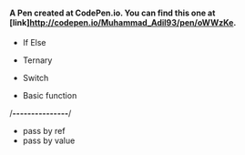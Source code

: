 
#### A Pen created at CodePen.io. You can find this one at [link]http://codepen.io/Muhammad_Adil93/pen/oWWzKe.

- If Else
- Ternary
- Switch

- Basic function
  
/**---------------**/
- pass by ref
- pass by value



